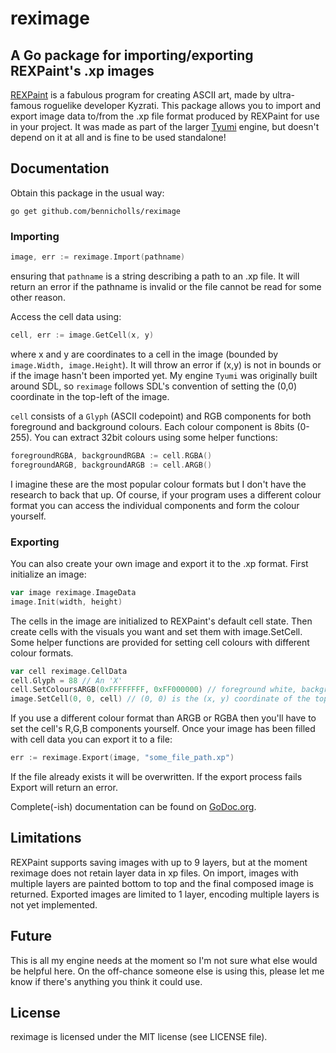 # reximage

## A Go package for importing/exporting REXPaint's .xp images

[REXPaint](https://www.gridsagegames.com/rexpaint) is a fabulous program for creating ASCII art, made by ultra-famous roguelike developer Kyzrati. This package allows you to import and export image data to/from the .xp file format produced by REXPaint for use in your project. It was made as part of the larger [Tyumi](https://www.github.com/bennicholls/tyumi) engine, but doesn't depend on it at all and is fine to be used standalone!

## Documentation

Obtain this package in the usual way:

`go get github.com/bennicholls/reximage`

### Importing

```Go
image, err := reximage.Import(pathname)
```

ensuring that `pathname` is a string describing a path to an .xp file. It will return an error if the pathname is invalid or the file cannot be read for some other reason.

Access the cell data using:

```Go
cell, err := image.GetCell(x, y)
```

where x and y are coordinates to a cell in the image (bounded by `image.Width, image.Height`). It will throw an error if (x,y) is not in bounds or if the image hasn't been imported yet. My engine `Tyumi` was originally built around SDL, so `reximage` follows SDL's convention of setting the (0,0) coordinate in the top-left of the image.

`cell` consists of a `Glyph` (ASCII codepoint) and RGB components for both foreground and background colours. Each colour component is 8bits (0-255). You can extract 32bit colours using some helper functions:

```Go
foregroundRGBA, backgroundRGBA := cell.RGBA()
foregroundARGB, backgroundARGB := cell.ARGB()
```

I imagine these are the most popular colour formats but I don't have the research to back that up. Of course, if your program uses a different colour format you can access the individual components and form the colour yourself.

### Exporting

You can also create your own image and export it to the .xp format. First initialize an image:

```Go
var image reximage.ImageData
image.Init(width, height)
```

The cells in the image are initialized to REXPaint's default cell state. Then create cells with the visuals you want and set them with image.SetCell. Some helper functions are provided for setting cell colours with different colour formats.

```Go
var cell reximage.CellData
cell.Glyph = 88 // An 'X'
cell.SetColoursARGB(0xFFFFFFFF, 0xFF000000) // foreground white, background black
image.SetCell(0, 0, cell) // (0, 0) is the (x, y) coordinate of the top left cell in the image
```

If you use a different colour format than ARGB or RGBA then you'll have to set the cell's R,G,B components yourself. Once your image has been filled with cell data you can export it to a file:

```Go
err := reximage.Export(image, "some_file_path.xp")
```

If the file already exists it will be overwritten. If the export process fails Export will return an error.

Complete(-ish) documentation can be found on [GoDoc.org](https://godoc.org/github.com/bennicholls/reximage).

## Limitations

REXPaint supports saving images with up to 9 layers, but at the moment reximage does not retain layer data in xp files. On import, images with multiple layers are painted bottom to top and the final composed image is returned. Exported images are limited to 1 layer, encoding multiple layers is not yet implemented.

## Future

This is all my engine needs at the moment so I'm not sure what else would be helpful here. On the off-chance someone else is using this, please let me know if there's anything you think it could use.

## License

reximage is licensed under the MIT license (see LICENSE file).
